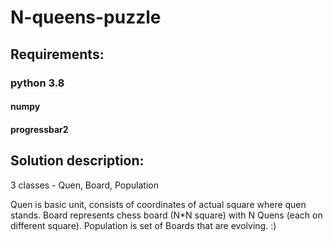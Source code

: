 # N-queens-puzzle

## Requirements:

### python 3.8

#### numpy

#### progressbar2

## Solution description:

3 classes - Quen, Board, Population

Quen is basic unit, consists of coordinates of actual square where quen stands.
Board represents chess board (N*N square) with N Quens (each on different square).
Population is set of Boards that are evolving. :)
